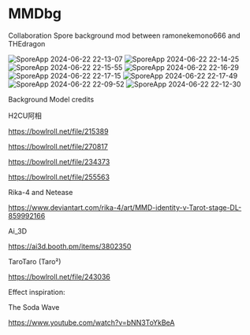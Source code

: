 # MMDbg
Collaboration Spore background mod between ramonekemono666 and THEdragon

![SporeApp 2024-06-22 22-13-07](https://github.com/Baramanga/MMDbg/assets/71797097/b483b8e4-485d-4b2b-83b4-fc53a37cee86)
![SporeApp 2024-06-22 22-14-25](https://github.com/Baramanga/MMDbg/assets/71797097/3b20dc38-a47b-47e5-8a9c-8fa48b9d92c0)
![SporeApp 2024-06-22 22-15-55](https://github.com/Baramanga/MMDbg/assets/71797097/3c42c031-60c3-4fff-832b-ea77066a855c)
![SporeApp 2024-06-22 22-16-29](https://github.com/Baramanga/MMDbg/assets/71797097/bf34fb68-8a4b-47a2-b51e-65420aa7f683)
![SporeApp 2024-06-22 22-17-15](https://github.com/Baramanga/MMDbg/assets/71797097/9753d9b8-db09-4a94-8bf9-bd8e4f9c8d2f)
![SporeApp 2024-06-22 22-17-49](https://github.com/Baramanga/MMDbg/assets/71797097/7aacb631-db1d-47f6-95e9-dbdfff83cd55)
![SporeApp 2024-06-22 22-09-52](https://github.com/Baramanga/MMDbg/assets/71797097/39dd8b19-16a0-4ea6-aed5-d6a858101abb)
![SporeApp 2024-06-22 22-12-30](https://github.com/Baramanga/MMDbg/assets/71797097/aaf624a3-1233-4690-a041-81027e0cddd4)


Background Model credits

H2CU阿相

https://bowlroll.net/file/215389

https://bowlroll.net/file/270817

https://bowlroll.net/file/234373

https://bowlroll.net/file/255563

Rika-4 and Netease

https://www.deviantart.com/rika-4/art/MMD-identity-v-Tarot-stage-DL-859992166

Ai_3D

https://ai3d.booth.pm/items/3802350

TaroTaro (Taro²)

https://bowlroll.net/file/243036


Effect inspiration:

The Soda Wave

https://www.youtube.com/watch?v=bNN3ToYkBeA
